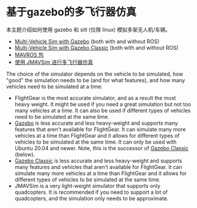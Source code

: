 # 基于gazebo的多飞行器仿真

本主题介绍如何使用 gazebo 和 sitl (仅限 linux) 模拟多架无人机/车辆。

- [Multi-Vehicle Sim with Gazebo](../sim_gazebo_gz/multi_vehicle_simulation.md) (both with and without ROS)
- [Multi-Vehicle Sim with Gazebo Classic](../sim_gazebo_classic/multi_vehicle_simulation.md) (both with and without ROS)
- [MAVROS 包](../sim_flightgear/multi_vehicle.md)
- [使用 JMAVSim 进行多飞行器仿真](../sim_jmavsim/multi_vehicle.md)

The choice of the simulator depends on the vehicle to be simulated, how "good" the simulation needs to be (and for what features), and how many vehicles need to be simulated at a time:

- FlightGear is the most accurate simulator, and as a result the most heavy weight. It might be used if you need a great simulation but not too many vehicles at a time. It can also be used if different types of vehicles need to be simulated at the same time.
- [Gazebo](../sim_gazebo_gz/index.md) is less accurate and less heavy-weight and supports many features that aren't available for FlightGear. It can simulate many more vehicles at a time than FlightGear and it allows for different types of vehicles to be simulated at the same time. It can only be used with Ubuntu 20.04 and newer. Note, this is the successor of [Gazebo Classic](../sim_gazebo_classic/index.md) (below).
- [Gazebo Classic](../sim_gazebo_classic/index.md) is less accurate and less heavy-weight and supports many features and vehicles that aren't available for FlightGear. It can simulate many more vehicles at a time than FlightGear and it allows for different types of vehicles to be simulated at the same time.
- JMAVSim is a very light-weight simulator that supports only quadcopters. It is recommended if you need to support a lot of quadcopters, and the simulation only needs to be approximate.
